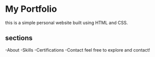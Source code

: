 # My Portfolio
this is a simple personal website built using HTML and CSS.
## sections
-About
-Skills
-Certifications
-Contact
feel free to explore and contact!
